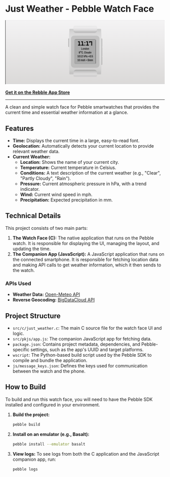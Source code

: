 # Just Weather - Pebble Watch Face

![Just Weather Screenshot](https://github.com/digitalurban/just-weather-pebble-watchface/blob/main/Screenshot%202025-10-30%20at%2011.36.49.png?raw=true)

**[Get it on the Rebble App Store](https://apps.rebble.io/en_US/application/69034d22d004720008412cf1)**

---

A clean and simple watch face for Pebble smartwatches that provides the current time and essential weather information at a glance.

## Features

* **Time:** Displays the current time in a large, easy-to-read font.
* **Geolocation:** Automatically detects your current location to provide relevant weather data.
* **Current Weather:**
    * **Location:** Shows the name of your current city.
    * **Temperature:** Current temperature in Celsius.
    * **Conditions:** A text description of the current weather (e.g., "Clear", "Partly Cloudy", "Rain").
    * **Pressure:** Current atmospheric pressure in hPa, with a trend indicator.
    * **Wind:** Current wind speed in mph.
    * **Precipitation:** Expected precipitation in mm.

## Technical Details

This project consists of two main parts:

1.  **The Watch Face (C):** The native application that runs on the Pebble watch. It is responsible for displaying the UI, managing the layout, and updating the time.
2.  **The Companion App (JavaScript):** A JavaScript application that runs on the connected smartphone. It is responsible for fetching location data and making API calls to get weather information, which it then sends to the watch.

### APIs Used

* **Weather Data:** [Open-Meteo API](https://open-meteo.com/)
* **Reverse Geocoding:** [BigDataCloud API](https://www.bigdatacloud.com/)

## Project Structure

* `src/c/just_weather.c`: The main C source file for the watch face UI and logic.
* `src/pkjs/app.js`: The companion JavaScript app for fetching data.
* `package.json`: Contains project metadata, dependencies, and Pebble-specific settings, such as the app's UUID and target platforms.
* `wscript`: The Python-based build script used by the Pebble SDK to compile and bundle the application.
* `js/message_keys.json`: Defines the keys used for communication between the watch and the phone.

## How to Build

To build and run this watch face, you will need to have the Pebble SDK installed and configured in your environment.

1.  **Build the project:**
    ```bash
    pebble build
    ```

2.  **Install on an emulator (e.g., Basalt):**
    ```bash
    pebble install --emulator basalt
    ```
3.  **View logs:**
    To see logs from both the C application and the JavaScript companion app, run:
    ```bash
    pebble logs
    ```
